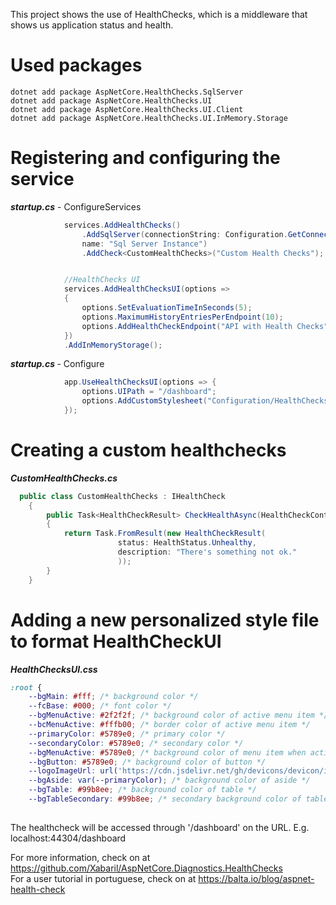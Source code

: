 This project shows the use of HealthChecks, which is a middleware that shows us application status and health.

# Used packages
```
dotnet add package AspNetCore.HealthChecks.SqlServer
dotnet add package AspNetCore.HealthChecks.UI
dotnet add package AspNetCore.HealthChecks.UI.Client
dotnet add package AspNetCore.HealthChecks.UI.InMemory.Storage
```

# Registering and configuring the service

<b><i>startup.cs</i></b> - ConfigureServices 
```csharp
            services.AddHealthChecks()
                .AddSqlServer(connectionString: Configuration.GetConnectionString("SQLContext"),
                name: "Sql Server Instance")
                .AddCheck<CustomHealthChecks>("Custom Health Checks"); // That's where we add our custom HealthCheck


            //HealthChecks UI
            services.AddHealthChecksUI(options =>
            {
                options.SetEvaluationTimeInSeconds(5);
                options.MaximumHistoryEntriesPerEndpoint(10);
                options.AddHealthCheckEndpoint("API with Health Checks", "/health");
            })
            .AddInMemoryStorage(); 

```

<b><i>startup.cs </b></i>- Configure
```csharp
            app.UseHealthChecksUI(options => {
                options.UIPath = "/dashboard";
                options.AddCustomStylesheet("Configuration/HealthChecks/HealthChecksUI.css");
            });
```			

# Creating a custom healthchecks

<b><i>CustomHealthChecks.cs</b></i> 
```csharp
  public class CustomHealthChecks : IHealthCheck
    {
        public Task<HealthCheckResult> CheckHealthAsync(HealthCheckContext context, CancellationToken cancellationToken = default)
        {
            return Task.FromResult(new HealthCheckResult(
                        status: HealthStatus.Unhealthy,
                        description: "There's something not ok."
                        ));
        }
    }
```

# Adding a new personalized style file to format HealthCheckUI 
<b><i>HealthChecksUI.css </b></i> 
```css
:root {
    --bgMain: #fff; /* background color */
    --fcBase: #000; /* font color */
    --bgMenuActive: #2f2f2f; /* background color of active menu item */
    --bcMenuActive: #fffb00; /* border color of active menu item */
    --primaryColor: #5789e0; /* primary color */
    --secondaryColor: #5789e0; /* secondary color */
    --bgMenuActive: #5789e0; /* background color of menu item when active */
    --bgButton: #5789e0; /* background color of button */
    --logoImageUrl: url('https://cdn.jsdelivr.net/gh/devicons/devicon/icons/dotnetcore/dotnetcore-original.svg'); /* logo image url */
    --bgAside: var(--primaryColor); /* background color of aside */
    --bgTable: #99b8ee; /* background color of table */
    --bgTableSecondary: #99b8ee; /* secondary background color of table */
```

##
  
The healthcheck will be accessed through '/dashboard' on the URL. E.g. localhost:44304/dashboard <br />
  
For more information, check on at https://github.com/Xabaril/AspNetCore.Diagnostics.HealthChecks <br />
For a user tutorial in portuguese, check on at https://balta.io/blog/aspnet-health-check